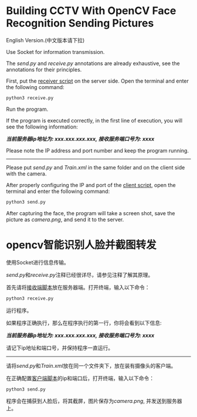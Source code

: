 # Building CCTV With OpenCV Face Recognition Sending Pictures

English Version.(中文版本请下拉)

Use Socket for information transmission.

The *send.py* and *receive.py* annotations are already exhaustive, see the annotations for their principles.

First, put the [receiver script](./receive.py) on the server side. Open the terminal and enter the following command:

```sh
python3 receive.py
```

Run the program.

If the program is executed correctly, in the first line of execution, you will see the following information:

***当前服务器ip地址为: xxx.xxx.xxx.xxx, 接收服务端口号为: xxxx***

Please note the IP address and port number and keep the program running.

-----------------------------------------------------------------------------------------------

Please put *send.py* and *Train.xml* in the same folder and on the client side with the camera.

After properly configuring the IP and port of the [client script](send.py), open the terminal and enter the following command:

```sh
python3 send.py
```

After capturing the face, the program will take a screen shot, save the picture as *camera.png*, and send it to the server.

# opencv智能识别人脸并截图转发

使用Socket进行信息传输。

*send.py*和*receive.py*注释已经很详尽，请参见注释了解其原理。

首先请将[接收端脚本](./receive.py)放在服务器端。打开终端，输入以下命令：

```sh
python3 receive.py
```

运行程序。

如果程序正确执行，那么在程序执行的第一行，你将会看到以下信息:

***当前服务器ip地址为: xxx.xxx.xxx.xxx, 接收服务端口号为: xxxx***

请记下ip地址和端口号，并保持程序一直运行。

-----------------------------------------------------------------

请将*send.py*和*Train.xml*放在同一个文件夹下，放在装有摄像头的客户端。

在正确配置[客户端脚本](send.py)的ip和端口后，打开终端，输入以下命令：

```sh
python3 send.py
```

程序会在捕获到人脸后，将其截屏，图片保存为*camera.png*, 并发送到服务器上。